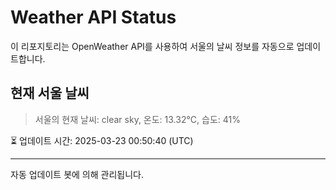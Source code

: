 
# Weather API Status

이 리포지토리는 OpenWeather API를 사용하여 서울의 날씨 정보를 자동으로 업데이트합니다.

## 현재 서울 날씨
> 서울의 현재 날씨: clear sky, 온도: 13.32°C, 습도: 41%

⏳ 업데이트 시간: 2025-03-23 00:50:40 (UTC)

---
자동 업데이트 봇에 의해 관리됩니다.
